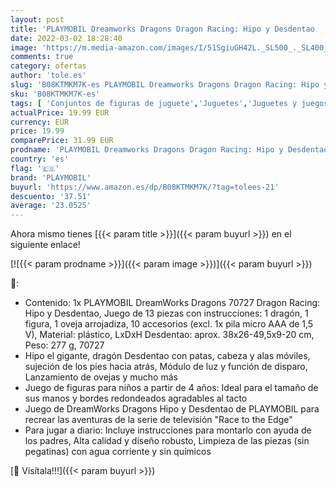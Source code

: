```yaml
---
layout: post
title: 'PLAYMOBIL Dreamworks Dragons Dragon Racing: Hipo y Desdentao   A partir de 4 años  70727 '
date: 2022-03-02 18:28:40
image: 'https://m.media-amazon.com/images/I/51SgiuGH42L._SL500_._SL400_.jpg'
comments: true
category: ofertas
author: 'tole.es'
slug: 'B08KTMKM7K-es PLAYMOBIL Dreamworks Dragons Dragon Racing: Hipo y...'
sku: 'B08KTMKM7K-es'
tags: [ 'Conjuntos de figuras de juguete','Juguetes','Juguetes y juegos','Muñecos y figuras','playmobil', ]
actualPrice: 19.99 EUR
currency: EUR
price: 19.99
comparePrice: 31.99 EUR
prodname: 'PLAYMOBIL Dreamworks Dragons Dragon Racing: Hipo y Desdentao   A partir de 4 años  70727 '
country: 'es'
flag: '🇪🇸'
brand: 'PLAYMOBIL'
buyurl: 'https://www.amazon.es/dp/B08KTMKM7K/?tag=tolees-21'
descuento: '37.51'
average: '23.0525'
---
```


Ahora mismo tienes [{{< param title >}}]({{< param buyurl >}}) en el siguiente enlace!

[![{{< param prodname >}}]({{< param image >}})]({{< param buyurl >}})

🔎:

- Contenido: 1x PLAYMOBIL DreamWorks Dragons 70727 Dragon Racing: Hipo y Desdentao, Juego de 13 piezas con instrucciones: 1 dragón, 1 figura, 1 oveja arrojadiza, 10 accesorios (excl. 1x pila micro AAA de 1,5 V), Material: plástico, LxDxH Desdentao: aprox. 38x26-49,5x9-20 cm, Peso: 277 g, 70727
- Hipo el gigante, dragón Desdentao con patas, cabeza y alas móviles, sujeción de los pies hacia atrás, Módulo de luz y función de disparo, Lanzamiento de ovejas y mucho más
- Juego de figuras para niños a partir de 4 años: Ideal para el tamaño de sus manos y bordes redondeados agradables al tacto
- Juego de DreamWorks Dragons Hipo y Desdentao de PLAYMOBIL para recrear las aventuras de la serie de televisión "Race to the Edge"
- Para jugar a diario: Incluye instrucciones para montarlo con ayuda de los padres, Alta calidad y diseño robusto, Limpieza de las piezas (sin pegatinas) con agua corriente y sin químicos

[🛒 Visítala!!!]({{< param buyurl >}})
